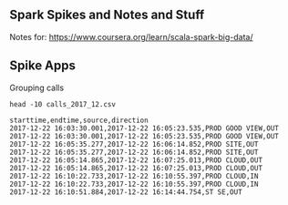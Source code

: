## Spark Spikes and Notes and Stuff

Notes for: https://www.coursera.org/learn/scala-spark-big-data/

## Spike Apps

Grouping calls

`head -10 calls_2017_12.csv`

```
starttime,endtime,source,direction
2017-12-22 16:03:30.001,2017-12-22 16:05:23.535,PROD GOOD VIEW,OUT
2017-12-22 16:03:30.001,2017-12-22 16:05:23.535,PROD GOOD VIEW,OUT
2017-12-22 16:05:35.277,2017-12-22 16:06:14.852,PROD SITE,OUT
2017-12-22 16:05:35.277,2017-12-22 16:06:14.852,PROD SITE,OUT
2017-12-22 16:05:14.865,2017-12-22 16:07:25.013,PROD CLOUD,OUT
2017-12-22 16:05:14.865,2017-12-22 16:07:25.013,PROD CLOUD,OUT
2017-12-22 16:10:22.733,2017-12-22 16:10:55.397,PROD CLOUD,IN
2017-12-22 16:10:22.733,2017-12-22 16:10:55.397,PROD CLOUD,IN
2017-12-22 16:10:51.884,2017-12-22 16:14:44.754,ST SE,OUT
```